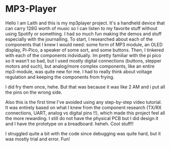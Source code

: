 # MP3-Player 

Hello I am Laith and this is my mp3player project. It's a handheld device that can carry 128G worth of music so I can listen to my favorite stuff without using Spotify or something. I had so much fun making the demos and stuff
especially with the journalling. To start, I researched about each of the components that I knew I would need: some form of MP3 module, an OLED display, Pi-Pico, a speaker of some sort, and some buttons. Then, I tinkered
with each of the components indvidually. Im pretty familiar with the pi pico so it wasn't so bad, but I used mostly digital connections (buttons, stepper motors and such), but analog/more complex components, like an entire mp3-module, was quite 
new for me. I had to really think about voltage regulation and keeping the components from frying.

I did fry them once, hehe. But that was because it was like 2 AM and i put all the pins on the wrong side.

Also this is the first time I've avoided using any step-by-step video tutorial. It was entirely based on what I knew from the component research (TX/RX connections, UART, analog vs digital pins !!), which made this project feel all the more
rewarding. I still do not have the physical PCB but I did design it and I have the prototype on a breadboard. heheh. Cool stuff!!

I struggled quite a bit with the code since debugging was quite hard, but it was mostly trial and error. Fun! 

